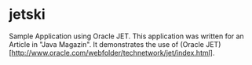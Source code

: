 # jetski

Sample Application using Oracle JET. This application was written for an Article in "Java Magazin". It demonstrates the use of (Oracle JET)[http://www.oracle.com/webfolder/technetwork/jet/index.html].


